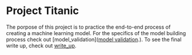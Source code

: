 # Project Titanic

The porpose of this project is to practice the end-to-end process of creating a machine learning model. For the specifics of the model building process check out [model_validation]([model validation](http://chris-said.io/2016/02/13/how-to-make-polished-jupyter-presentations-with-optional-code-visibility/).). To see the final write up, check out [write_up](https://github.com/harrisonjansma/KaggleProjects/blob/master/Project%20Titanic/Write-up.ipynb).
